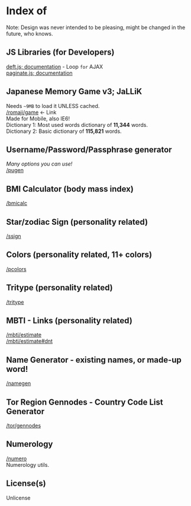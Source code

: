 # Index of
Note: Design was never intended to be pleasing, might be changed in the future, who knows.<br>

## JS Libraries (for Developers)
[deft.js; documentation](https://github.com/SlowsieNT/SlowsieNT.github.io/blob/main/js/lib/deft.md) - Loop `for` AJAX<br>
[paginate.js; documentation](https://github.com/SlowsieNT/SlowsieNT.github.io/blob/main/js/lib/paginate.md)<br>

## Japanese Memory Game v3; JaLLiK
Needs `~9MB` to load it UNLESS cached.<br>
[/romaji/game](https://slowsient.github.io/romaji/game) <- Link<br>
Made for Mobile, also IE6!<br>
Dictionary 1: Most used words dictionary of <b>11,344</b> words.<br>
Dictionary 2: Basic dictionary of <b>115,821</b> words.<br>

## Username/Password/Passphrase generator
*Many options you can use!*<br>
[/pugen](https://slowsient.github.io/pugen)<br>

## BMI Calculator (body mass index)
[/bmicalc](https://slowsient.github.io/bmicalc)<br>

## Star/zodiac Sign (personality related)
[/ssign](https://slowsient.github.io/ssign)<br>

## Colors (personality related, 11+ colors)
[/pcolors](https://slowsient.github.io/pcolors)<br>

## Tritype (personality related)
[/tritype](https://slowsient.github.io/tritype)<br>

## MBTI - Links (personality related)
[/mbti/estimate](https://slowsient.github.io/mbti/estimate)<br>
[/mbti/estimate#dnt](https://slowsient.github.io/mbti/estimate#dnt)<br>

## Name Generator - existing names, or made-up word!
[/namegen](https://slowsient.github.io/namegen)

## Tor Region Gennodes - Country Code List Generator
[/tor/gennodes](https://slowsient.github.io/tor/gennodes)

## Numerology
[/numero](https://slowsient.github.io/numero)<br>
Numerology utils.

## License(s)
Unlicense<br>

